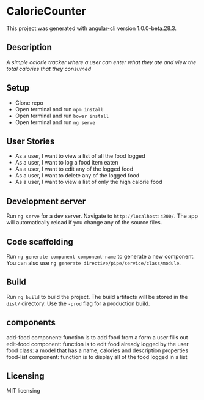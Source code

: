 # CalorieCounter

This project was generated with [angular-cli](https://github.com/angular/angular-cli) version 1.0.0-beta.28.3.

## Description

_A simple calorie tracker where a user can enter what they ate and view the total calories that they consumed_

## Setup

* Clone repo
* Open terminal and run `npm install`
* Open terminal and run `bower install`
* Open terminal and run `ng serve`


## User Stories

* As a user, I want to view a list of all the food logged
* As a user, I want to log a food item eaten
* As a user, I want to edit any of the logged food
* As a user, I want to delete any of the logged food
* As a user, I want to view a list of only the high calorie food

## Development server
Run `ng serve` for a dev server. Navigate to `http://localhost:4200/`. The app will automatically reload if you change any of the source files.

## Code scaffolding

Run `ng generate component component-name` to generate a new component. You can also use `ng generate directive/pipe/service/class/module`.

## Build

Run `ng build` to build the project. The build artifacts will be stored in the `dist/` directory. Use the `-prod` flag for a production build.

## components
add-food component: function is to add food from a form a user fills out
edit-food component: function is to edit food already logged by the user
food class: a model that has a name, calories and description properties
food-list component: function is to display all of the food logged in a list


## Licensing

 MIT licensing
